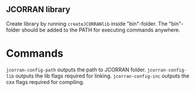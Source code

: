 ## JCORRAN library
Create library by running `createJCORRANlib` inside "bin"-folder.
The "bin"-folder should be added to the PATH for executing commands anywhere.

# Commands
`jcorran-config-path` outputs the path to JCORRAN folder.
`jcorran-config-lib` outputs the lib flags required for linking.
`jcorran-config-inc` outputs the cxx flags required for compiling.
